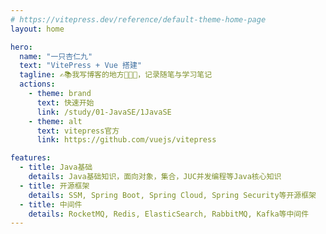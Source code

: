 ```yaml
---
# https://vitepress.dev/reference/default-theme-home-page
layout: home

hero:
  name: "一只杏仁九"
  text: "VitePress + Vue 搭建"
  tagline: ✍️📚我写博客的地方🤪🤪🤪，记录随笔与学习笔记
  actions:
    - theme: brand
      text: 快速开始
      link: /study/01-JavaSE/1JavaSE
    - theme: alt
      text: vitepress官方
      link: https://github.com/vuejs/vitepress

features:
  - title: Java基础
    details: Java基础知识，面向对象，集合，JUC并发编程等Java核心知识
  - title: 开源框架
    details: SSM, Spring Boot, Spring Cloud, Spring Security等开源框架
  - title: 中间件
    details: RocketMQ, Redis, ElasticSearch, RabbitMQ, Kafka等中间件
---
```

